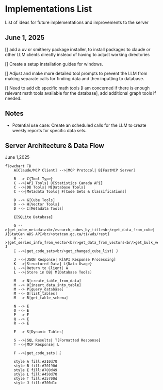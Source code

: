 # Implementations List
List of ideas for future implementations and improvements to the server

## June 1, 2025
[] add a uv or smithery package installer, to install packages to claude or other LLM clients directly instead of having to adjust working directories

[] Create a setup installation guides for windows.

[] Adjust and make more detailed tool prompts to prevent the LLM from making separate calls for finding data and then inputting to database.

[] Need to add db specific math tools [I am concerned if there is enough relevant math tools available for the database], add additional graph tools if needed.


## Notes 
- Potential use case: Create an scheduled calls for the LLM to create weekly reports for specific data sets.

## Server Architecture & Data Flow
June 1,2025
```mermaid
flowchart TD
    A[Claude/MCP Client] -->|MCP Protocol| B[FastMCP Server]
    
    B --> C{Tool Type}
    C -->|API Tools| D[Statistics Canada API]
    C -->|DB Tools| M[Database Tools]
    C -->|Metadata Tools| F[Code Sets & Classifications]
    
    D --> G[Cube Tools]
    D --> H[Vector Tools]
    D --> I[Metadata Tools]

    E[SQLite Database]
    
    G -->|get_cube_metadata<br/>search_cubes_by_title<br/>get_data_from_cube| J[StatCan WDS API<br/>statcan.gc.ca/t1/wds/rest]
    H -->|get_series_info_from_vector<br/>get_data_from_vectors<br/>get_bulk_vector_data| J
    I -->|get_code_sets<br/>get_changed_cube_list| J
    
    J -->|JSON Response| K[API Response Processing]
    K -->|Structured Data| L{Data Usage}
    L -->|Return to Client| A
    L -->|Store in DB| M[Database Tools]
    
    M --> N[create_table_from_data]
    M --> O[insert_data_into_table] 
    M --> P[query_database]
    M --> Q[list_tables]
    M --> R[get_table_schema]
    
    N --> E
    O --> E
    P --> E
    Q --> E
    R --> E
    
    E --> S[Dynamic Tables]
    
    S -->|SQL Results| T[Formatted Response]
    T -->|MCP Response| L
    
    F -->|get_code_sets| J
    
    style A fill:#210d70
    style B fill:#70190d
    style E fill:#700d49
    style L fill:#450d70
    style T fill:#35700d
    style J fill:#700d1c
```


